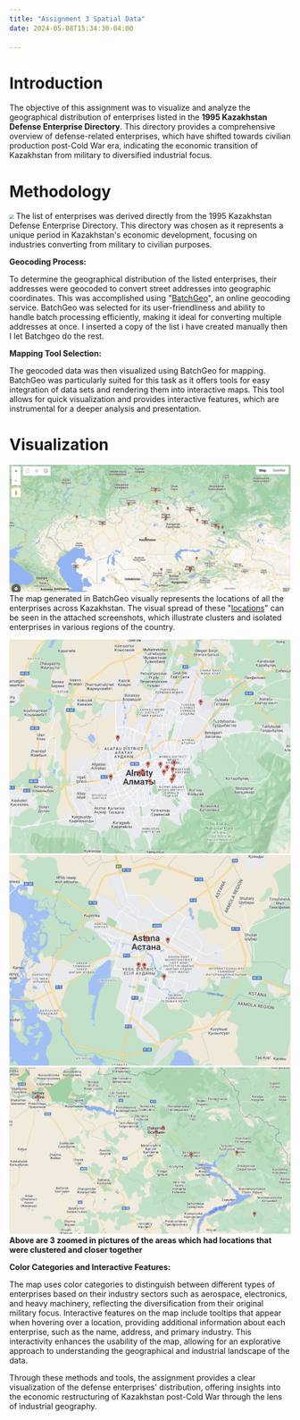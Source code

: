 ```yaml
---
title: "Assignment 3 Spatial Data"
date: 2024-05-08T15:34:30-04:00

---
```


# Introduction

The objective of this assignment was to visualize and analyze the geographical distribution of enterprises listed in the **1995 Kazakhstan Defense Enterprise Directory**. This directory provides a comprehensive overview of defense-related enterprises, which have shifted towards civilian production post-Cold War era, indicating the economic transition of Kazakhstan from military to diversified industrial focus.

# Methodology
<img src="/assets/list.png" style="zoom:50%"/>
The list of enterprises was derived directly from the 1995 Kazakhstan Defense Enterprise Directory. This directory was chosen as it represents a unique period in Kazakhstan's economic development, focusing on industries converting from military to civilian purposes.

**Geocoding Process:**

To determine the geographical distribution of the listed enterprises, their addresses were geocoded to convert street addresses into geographic coordinates. This was accomplished using "[BatchGeo](https://www.batchgeo.com/)", an online geocoding service. BatchGeo was selected for its user-friendliness and ability to handle batch processing efficiently, making it ideal for converting multiple addresses at once. I inserted a copy of the list i have created manually then I let Batchgeo do the rest.

**Mapping Tool Selection:**

The geocoded data was then visualized using BatchGeo for mapping. BatchGeo was particularly suited for this task as it offers tools for easy integration of data sets and rendering them into interactive maps. This tool allows for quick visualization and provides interactive features, which are instrumental for a deeper analysis and presentation.

# Visualization

![map](/assets/images/map.png)
The map generated in BatchGeo visually represents the locations of all the enterprises across Kazakhstan. The visual spread of these "[locations](https://batchgeo.com/map/419186e7ef523cf92be0d002ce43ae7c)" can be seen in the attached screenshots, which illustrate clusters and isolated enterprises in various regions of the country.

![zoomed](/assets/images/zoomed.png)
![zoomed2](/assets/images/zoomed2.png)
![zoomed3](/assets/images/zoomed3.png)
**Above are 3 zoomed in pictures of the areas which had locations that were clustered and closer together**

**Color Categories and Interactive Features:**

The map uses color categories to distinguish between different types of enterprises based on their industry sectors such as aerospace, electronics, and heavy machinery, reflecting the diversification from their original military focus. Interactive features on the map include tooltips that appear when hovering over a location, providing additional information about each enterprise, such as the name, address, and primary industry. This interactivity enhances the usability of the map, allowing for an explorative approach to understanding the geographical and industrial landscape of the data.

Through these methods and tools, the assignment provides a clear visualization of the defense enterprises' distribution, offering insights into the economic restructuring of Kazakhstan post-Cold War through the lens of industrial geography.

